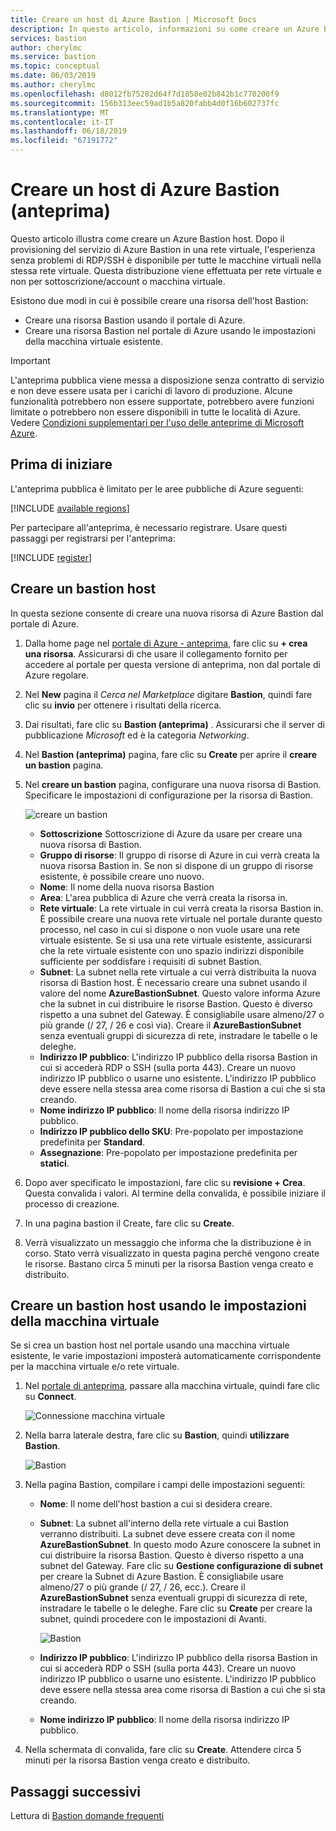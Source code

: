 ```yaml
---
title: Creare un host di Azure Bastion | Microsoft Docs
description: In questo articolo, informazioni su come creare un Azure Bastion host
services: bastion
author: cherylmc
ms.service: bastion
ms.topic: conceptual
ms.date: 06/03/2019
ms.author: cherylmc
ms.openlocfilehash: d8012fb75282d64f7d1858e02b842b1c770200f9
ms.sourcegitcommit: 156b313eec59ad1b5a820fabb4d0f16b602737fc
ms.translationtype: MT
ms.contentlocale: it-IT
ms.lasthandoff: 06/18/2019
ms.locfileid: "67191772"
---
```

# <a name="create-an-azure-bastion-host-preview"></a>Creare un host di Azure Bastion (anteprima)

Questo articolo illustra come creare un Azure Bastion host. Dopo il provisioning del servizio di Azure Bastion in una rete virtuale, l'esperienza senza problemi di RDP/SSH è disponibile per tutte le macchine virtuali nella stessa rete virtuale. Questa distribuzione viene effettuata per rete virtuale e non per sottoscrizione/account o macchina virtuale.

Esistono due modi in cui è possibile creare una risorsa dell'host Bastion:

* Creare una risorsa Bastion usando il portale di Azure.
* Creare una risorsa Bastion nel portale di Azure usando le impostazioni della macchina virtuale esistente.

> [!IMPORTANT]
> L'anteprima pubblica viene messa a disposizione senza contratto di servizio e non deve essere usata per i carichi di lavoro di produzione. Alcune funzionalità potrebbero non essere supportate, potrebbero avere funzioni limitate o potrebbero non essere disponibili in tutte le località di Azure. Vedere [Condizioni supplementari per l'uso delle anteprime di Microsoft Azure](https://azure.microsoft.com/support/legal/preview-supplemental-terms/).
>

## <a name="before-you-begin"></a>Prima di iniziare

L'anteprima pubblica è limitato per le aree pubbliche di Azure seguenti:

[!INCLUDE [available regions](../../includes/bastion-regions-include.md)]

Per partecipare all'anteprima, è necessario registrare. Usare questi passaggi per registrarsi per l'anteprima:

[!INCLUDE [register](../../includes/bastion-preview-register-include.md)]

## <a name="createhost"></a>Creare un bastion host

In questa sezione consente di creare una nuova risorsa di Azure Bastion dal portale di Azure.

1. Dalla home page nel [ portale di Azure - anteprima](http://aka.ms/BastionHost), fare clic su **+ crea una risorsa**. Assicurarsi di che usare il collegamento fornito per accedere al portale per questa versione di anteprima, non dal portale di Azure regolare.

1. Nel **New** pagina il *Cerca nel Marketplace* digitare **Bastion**, quindi fare clic su **invio** per ottenere i risultati della ricerca.

1. Dai risultati, fare clic su **Bastion (anteprima)** . Assicurarsi che il server di pubblicazione *Microsoft* ed è la categoria *Networking*.

1. Nel **Bastion (anteprima)** pagina, fare clic su **Create** per aprire il **creare un bastion** pagina.

1. Nel **creare un bastion** pagina, configurare una nuova risorsa di Bastion. Specificare le impostazioni di configurazione per la risorsa di Bastion.

    ![creare un bastion](./media/bastion-create-host-portal/settings.png)

    * **Sottoscrizione** Sottoscrizione di Azure da usare per creare una nuova risorsa di Bastion.
    * **Gruppo di risorse**: Il gruppo di risorse di Azure in cui verrà creata la nuova risorsa Bastion in. Se non si dispone di un gruppo di risorse esistente, è possibile creare uno nuovo.
    * **Nome**: Il nome della nuova risorsa Bastion
    * **Area**: L'area pubblica di Azure che verrà creata la risorsa in.
    * **Rete virtuale**: La rete virtuale in cui verrà creata la risorsa Bastion in. È possibile creare una nuova rete virtuale nel portale durante questo processo, nel caso in cui si dispone o non vuole usare una rete virtuale esistente. Se si usa una rete virtuale esistente, assicurarsi che la rete virtuale esistente con uno spazio indirizzi disponibile sufficiente per soddisfare i requisiti di subnet Bastion.
    * **Subnet**: La subnet nella rete virtuale a cui verrà distribuita la nuova risorsa di Bastion host. È necessario creare una subnet usando il valore del nome **AzureBastionSubnet**. Questo valore informa Azure che la subnet in cui distribuire le risorse Bastion. Questo è diverso rispetto a una subnet del Gateway. È consigliabile usare almeno/27 o più grande (/ 27, / 26 e così via). Creare il **AzureBastionSubnet** senza eventuali gruppi di sicurezza di rete, instradare le tabelle o le deleghe.
    * **Indirizzo IP pubblico**: L'indirizzo IP pubblico della risorsa Bastion in cui si accederà RDP o SSH (sulla porta 443). Creare un nuovo indirizzo IP pubblico o usarne uno esistente. L'indirizzo IP pubblico deve essere nella stessa area come risorsa di Bastion a cui che si sta creando.
    * **Nome indirizzo IP pubblico**: Il nome della risorsa indirizzo IP pubblico.
    * **Indirizzo IP pubblico dello SKU**: Pre-popolato per impostazione predefinita per **Standard**.
    * **Assegnazione**: Pre-popolato per impostazione predefinita per **statici**.

1. Dopo aver specificato le impostazioni, fare clic su **revisione + Crea**. Questa convalida i valori. Al termine della convalida, è possibile iniziare il processo di creazione.
1. In una pagina bastion il Create, fare clic su **Create**.
1. Verrà visualizzato un messaggio che informa che la distribuzione è in corso. Stato verrà visualizzato in questa pagina perché vengono create le risorse. Bastano circa 5 minuti per la risorsa Bastion venga creato e distribuito.

## <a name="createvmset"></a>Creare un bastion host usando le impostazioni della macchina virtuale

Se si crea un bastion host nel portale usando una macchina virtuale esistente, le varie impostazioni imposterà automaticamente corrispondente per la macchina virtuale e/o rete virtuale.

1. Nel [portale di anteprima](https://aka.ms/BastionHost), passare alla macchina virtuale, quindi fare clic su **Connect**.

    ![Connessione macchina virtuale](./media/bastion-create-host-portal/vmsettings.png)

1. Nella barra laterale destra, fare clic su **Bastion**, quindi **utilizzare Bastion**.

    ![Bastion](./media/bastion-create-host-portal/vmbastion.png)

1. Nella pagina Bastion, compilare i campi delle impostazioni seguenti:

    * **Nome**: Il nome dell'host bastion a cui si desidera creare.
    * **Subnet**: La subnet all'interno della rete virtuale a cui Bastion verranno distribuiti. La subnet deve essere creata con il nome **AzureBastionSubnet**. In questo modo Azure conoscere la subnet in cui distribuire la risorsa Bastion. Questo è diverso rispetto a una subnet del Gateway. Fare clic su **Gestione configurazione di subnet** per creare la Subnet di Azure Bastion. È consigliabile usare almeno/27 o più grande (/ 27, / 26, ecc.). Creare il **AzureBastionSubnet** senza eventuali gruppi di sicurezza di rete, instradare le tabelle o le deleghe. Fare clic su **Create** per creare la subnet, quindi procedere con le impostazioni di Avanti.

      ![Bastion](./media/bastion-create-host-portal/subnet.png)
      
    * **Indirizzo IP pubblico**: L'indirizzo IP pubblico della risorsa Bastion in cui si accederà RDP o SSH (sulla porta 443). Creare un nuovo indirizzo IP pubblico o usarne uno esistente. L'indirizzo IP pubblico deve essere nella stessa area come risorsa di Bastion a cui che si sta creando.
    * **Nome indirizzo IP pubblico**: Il nome della risorsa indirizzo IP pubblico.
1. Nella schermata di convalida, fare clic su **Create**. Attendere circa 5 minuti per la risorsa Bastion venga creato e distribuito.

## <a name="next-steps"></a>Passaggi successivi

Lettura di [Bastion domande frequenti](bastion-faq.md)
